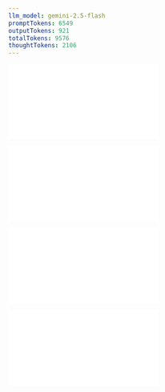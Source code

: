 ```yaml
---
llm_model: gemini-2.5-flash
promptTokens: 6549
outputTokens: 921
totalTokens: 9576
thoughtTokens: 2106
---
```


![@](steps/_.3eb68380.md)

![@](steps/_.fa3ad648.md)

![@](steps/prompt.f3e1ba5f.md)

![@](steps/response.d009fb09.md)
